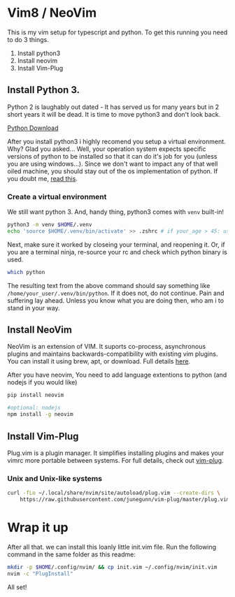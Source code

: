 # Vim8 / NeoVim

This is my vim setup for typescript and python. To get this running you need to do 3 things.

1. Install python3
2. Install neovim
3. Install Vim-Plug

## Install Python 3.

Python 2 is laughably out dated - It has served us for many years but in 2
short years it will be dead.  It is time to move python3 and don't look back.


[Python Download](https://www.python.org/downloads/)


After you install python3 i highly recomend you setup a virtual environment.
Why? Glad you asked... Well, your operation system expects specific versions of
python to be installed so that it can do it's job for you (unless you are using
windows...).  Since we don't want to impact any of that well oiled machine, you
should stay out of the os implementation of python.  If you doubt me, 
[read this](https://pages.charlesreid1.com/dont-sudo-pip/).


### Create a virtual environment

We still want python 3. And, handy thing, python3 comes with `venv`
built-in!

```bash
python3 -m venv $HOME/.venv
echo 'source $HOME/.venv/bin/activate' >> .zshrc # if your_age > 45: use .bashrc
```

Next, make sure it worked by closeing your terminal, and reopening it. Or, if
you are a terminal ninja, re-source your rc and check which python binary is used.

```bash
which python
```

The resulting text from the above command should say something like
`/home/your_user/.venv/bin/python`. If it does not, do not continue. Pain and
suffering lay ahead.  Unless you know what you are doing then, who am i to
stand in your way.

## Install NeoVim

NeoVim is an extension of VIM. It suports co-process, asynchronous plugins and
maintains backwards-compatibility with existing vim plugins. You can install it
using brew, apt, or download.  Full details [here](https://neovim.io/).


After you have neovim, You need to add language extentions to python (and
nodejs if you would like)

```bash
pip install neovim

#optional: nodejs
npm install -g neovim
```

## Install Vim-Plug

Plug.vim is a plugin manager. It simplifies installing plugins and makes your
vimrc more portable between systems.  For full details, check out
[vim-plug](https://github.com/junegunn/vim-plug).

### Unix and Unix-like systems

```bash
curl -fLo ~/.local/share/nvim/site/autoload/plug.vim --create-dirs \
    https://raw.githubusercontent.com/junegunn/vim-plug/master/plug.vim
```

# Wrap it up

After all that. we can install this loanly little init.vim file. Run the
following command in the same folder as this readme:

```bash
mkdir -p $HOME/.config/nvim/ && cp init.vim ~/.config/nvim/init.vim
nvim -c "PlugInstall"
```

All set!

